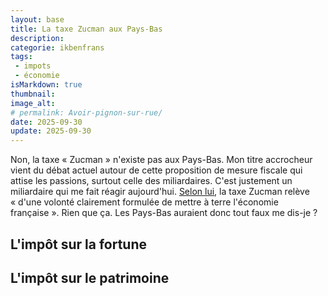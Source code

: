 ```yaml
---
layout: base
title: La taxe Zucman aux Pays-Bas
description: 
categorie: ikbenfrans
tags:
 - impots
 - économie
isMarkdown: true
thumbnail: 
image_alt: 
# permalink: Avoir-pignon-sur-rue/
date: 2025-09-30
update: 2025-09-30
---
```


Non, la taxe « Zucman » n'existe pas aux Pays-Bas. Mon titre accrocheur vient du débat actuel autour de cette proposition de mesure fiscale qui attise les passions, surtout celle des miliardaires. C'est justement un miliardaire qui me fait réagir aujourd'hui. [Selon lui](https://www.france24.com/fr/info-en-continu/20250920-bernard-arnault-sonne-la-charge-contre-la-taxe-zucman), la taxe Zucman relève « d'une volonté clairement formulée de mettre à terre l'économie française ». Rien que ça. Les Pays-Bas auraient donc tout faux me dis-je ?

## L'impôt sur la fortune

## L'impôt sur le patrimoine

